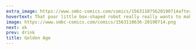 ```yaml
---
extra_image: https://www.smbc-comics.com/comics/156311075620190714after.png
hovertext: That poor little box-shaped robot really really wants to make lunch.
image: https://www.smbc-comics.com/comics/1563110636-20190714.png
next: ok
prev: drink
title: Golden Age
---
```

